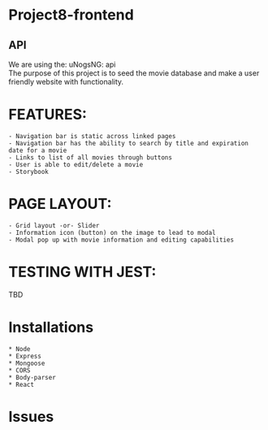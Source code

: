 # Project8-frontend

## API

We are using the: uNogsNG: api  
The purpose of this project is to seed the movie database and make a user friendly website with functionality.

# FEATURES:

    - Navigation bar is static across linked pages
    - Navigation bar has the ability to search by title and expiration date for a movie
    - Links to list of all movies through buttons
    - User is able to edit/delete a movie
    - Storybook

# PAGE LAYOUT:

    - Grid layout -or- Slider
    - Information icon (button) on the image to lead to modal
    - Modal pop up with movie information and editing capabilities

# TESTING WITH JEST:

TBD

# Installations

    * Node
    * Express
    * Mongoose
    * CORS
    * Body-parser
    * React

# Issues
